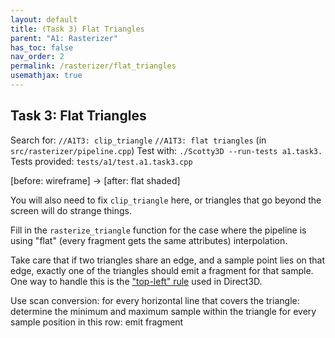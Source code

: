 ```yaml
---
layout: default
title: (Task 3) Flat Triangles
parent: "A1: Rasterizer"
has_toc: false
nav_order: 2
permalink: /rasterizer/flat_triangles
usemathjax: true
---
```

## Task 3: Flat Triangles

Search for: `//A1T3: clip_triangle` `//A1T3: flat triangles` (in `src/rasterizer/pipeline.cpp`)
Test with: `./Scotty3D --run-tests a1.task3.`
Tests provided: `tests/a1/test.a1.task3.cpp`


[before: wireframe] -> [after: flat shaded]

You will also need to fix `clip_triangle` here, or triangles that go beyond the screen will do strange things.

Fill in the `rasterize_triangle` function for the case where the pipeline is using "flat" (every fragment gets the same attributes) interpolation.

Take care that if two triangles share an edge, and a sample point lies on that edge, exactly one of the triangles should emit a fragment for that sample.
One way to handle this is the ["top-left" rule](https://docs.microsoft.com/en-us/windows/win32/direct3d11/d3d10-graphics-programming-guide-rasterizer-stage-rules) used in Direct3D.

Use scan conversion:
for every horizontal line that covers the triangle:
  determine the minimum and maximum sample within the triangle
  for every sample position in this row:
    emit fragment